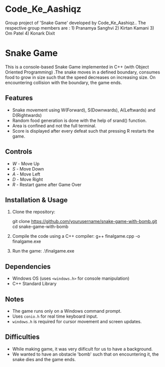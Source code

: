 # Code_Ke_Aashiqz
Group project of 'Snake Game' developed by Code_Ke_Aashiqz.. The respective group members are : 1) Pranamya Sanghvi 2) Kirtan Kamani 3) Om Patel 4) Konark Dixit



# Snake Game 

This is a console-based Snake Game implemented in C++ (with Object Oriented Programming) .The snake moves in a defined boundary, consumes food to grow in size such that the speed decreases on increasing size. On encountering collision with the boundary, the game ends. 

## Features

- Snake movement using W(Forward), S(Downwards), A(Leftwards) and D(Rightwards)
- Random food generation is done with the help of srand() function.
- Area is confined and not the full terminal.
- Score is displayed after every defeat such that pressing R restarts the game.

## Controls

- *W* - Move Up
- *S* - Move Down
- *A* - Move Left
- *D* - Move Right
- *R* - Restart game after Game Over

## Installation & Usage

1. Clone the repository:

   git clone https://github.com/yourusername/snake-game-with-bomb.git
   cd snake-game-with-bomb
   
2. Compile the code using a C++ compiler:
   g++ finalgame.cpp -o finalgame.exe
3. Run the game:
   .\finalgame.exe

## Dependencies

- Windows OS (uses `<windows.h>` for console manipulation)
- C++ Standard Library

## Notes

- The game runs only on a Windows command prompt.
- Uses `conio.h` for real time keyboard input.
- `windows.h` is required for cursor movement and screen updates.

## Difficulties

- While making game, it was very diificult for us to have a background.
- We wanted to have an obstacle 'bomb' such that on encountering it, the snake dies and the game ends.
